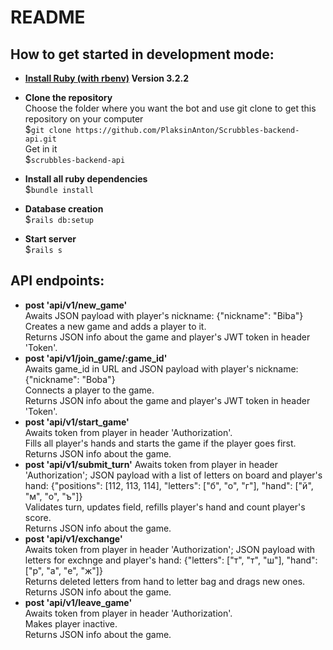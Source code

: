# README

## How to get started in development mode:  

* **[Install Ruby (with rbenv)](https://github.com/rbenv/rbenv) Version 3.2.2**  

* **Clone the repository**  
	Choose the folder where you want the bot and use git clone to get this repository on your computer  
	$```git clone https://github.com/PlaksinAnton/Scrubbles-backend-api.git```  
	Get in it  
	$```scrubbles-backend-api```  

* **Install all ruby dependencies**  
	$```bundle install```  

* **Database creation**  
	$```rails db:setup```  

* **Start server**  
	$```rails s```  

## API endpoints:  
* **post 'api/v1/new_game'**  
	Awaits JSON payload with player's nickname: {"nickname": "Biba"}  
	Creates a new game and adds a player to it.  
	Returns JSON info about the game and player's JWT token in header 'Token'.  
* **post 'api/v1/join_game/:game_id'**  
	Awaits game_id in URL and JSON payload with player's nickname: {"nickname": "Boba"}  
	Connects a player to the game.  
	Returns JSON info about the game and player's JWT token in header 'Token'.  
* **post 'api/v1/start_game'**  
	Awaits token from player in header 'Authorization'.  
	Fills all player's hands and starts the game if the player goes first.  
	Returns JSON info about the game.  
* **post 'api/v1/submit_turn'** 
	Awaits token from player in header 'Authorization';
	JSON payload with a list of letters on board and player's hand: 
	{"positions": [112, 113, 114], "letters": ["б", "о", "г"], "hand": ["й", "м", "о", "ъ"]}  
	Validates turn, updates field, refills player's hand and count player's score.  
	Returns JSON info about the game.  
* **post 'api/v1/exchange'**  
	Awaits token from player in header 'Authorization';
	JSON payload with letters for exchnge and player's hand: 
	{"letters": ["т", "т", "ш"], "hand": ["р", "а", "е", "ж"]}  
	Returns deleted letters from hand to letter bag and drags new ones.  
	Returns JSON info about the game. 
* **post 'api/v1/leave_game'**  
	Awaits token from player in header 'Authorization'.  
	Makes player inactive.  
	Returns JSON info about the game. 
